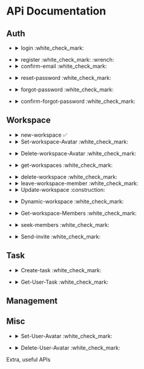 # APi Documentation

## Auth

- <details><summary>login :white_check_mark: </summary>

  Request

  ```json
  {
    "email": "",
    "password": ""
  }
  ```

  Response

  ```json
  // status 200
  {
    "successful": true,
    "type": "ok",
    "message": "User logged in",
    "data": {
      "token": "",
      "firstName": "",
      "secondName": "",
      "user_avatar": "/userAvatars/3.jpeg",
      "registrationDate": "2021-04-27T19:55:38.000Z"
    }
  }
  ```

  ```json
  // status 401 - Invalid password
  {
    "successful": false,
    "type": "password",
    "message": "Invalid Password",
    "data": null
  }
  ```

  ```json
  // status 401 - Email Not Found
  {
    "successful": false,
    "type": "email",
    "message": "Email Not Registerated",
    "data": null
  }
  ```

  ```json
  // status 500 - Sever Side Issue
  {
    "successful": false,
    "type": "server",
    "message": "Some thing went wronge please contact the support team",
    "data": null
  }
  ```

  ```json
  // status 400 - Input Validation Error
  {
    "successful": false,
    "type": "validation",
    "message": "Input Validation Error",
    "data": {
      "type": "",
      "error": ""
    }
  }
  ```

  <details>
  <summary>Input Validation Types & Errors Data :white_check_mark:</summary>

  - ```json
    ...
    "data": {
      "type": "data",
      "error": "not supported type of data"
    }
    ```
  - ```json
    ...
    "data": {
      "type": "email",
      "error": ""
    }
    ```
  - ```json
    ...
    "data": {
      "type": "password",
      "error": ""
    }
    ```

  </details>

</details>

- <details><summary>register :white_check_mark: :wrench:</summary>

  Request

  ```json
  {
    "firstName": "",
    "secondName": "",
    "email": "",
    "password": ""
  }
  ```

  Response

  :wrench: :wrench: :wrench:

  ```json
  // status 200
  {
    "successful": true,
    "type": "ok",
    "message": "User Signed Up But Need Verification",
    "data": null
  }
  ```

  ```json
  // status 409 Email Already Used
  {
    "successful": false,
    "type": "email",
    "message": "Email Already Registered",
    "data": null
  }
  ```

  ````json
  // status 500 - Sever Side Issue
  {
  	"successful": false,
   "type": "server",
  	"message": "Some thing went wronge please contact the support team",
  	"data": null
  }
   ```
  ```json
  // status 400 - Input Validation Error
  {
  	"successful": false,
   "type": "validation",
  	"message": "Input Validation Error",
  	"data": {
         "type": "",
         "error": ""
     }
  }
   ```


  <details>
  <summary>Input Validation Types & Errors Data :white_check_mark:</summary>

  -
   ```json
   ...
   "data": {
     "type": "data",
     "error": "not supported type of data"
   }
   ```
  -
   ```json
   ...
   "data": {
     "type": "firstName",
     "error": ""
   }
   ```

  -
   ```json
   ...
   "data": {
     "type": "secondName",
     "error": ""
   }
   ```

  -
   ```json
   ...
   "data": {
     "type": "email",
     "error": ""
   }
   ```
  -
   ```json
   ...
   "data": {
     "type": "password",
     "error": ""
   }
   ```

  </details>
  </details>

  ````

- <details><summary>confirm-email :white_check_mark:</summary>

  Request `Get`
  URL: "http://192.168.1.2:100/user/register/:verifyToken" <br>
  `ملاحظة هاي الجزئية خاصة فقط للـ باك ايند في الوقت الحلي ` <br>

  Response

  - send token to the user email :white_check_mark:
  - server error :white_check_mark:
  - eamilError :white_check_mark:
  - expiredToken :white_check_mark:
  - verification success :white_check_mark:

</details>

- <details><summary>reset-password :white_check_mark:</summary>

  Request **(Requires Token)**

  ```json
  {
    "old-password": "",
    "new-password": ""
  }
  ```

  Response

  ```json
  // status 200
  {
    "successful": true,
    "type": "ok",
    "message": "Password has been reset",
    "data": null
  }
  ```

  ```json
  // status 401 - Invalid password
  {
    "successful": false,
    "type": "password",
    "message": "Invalid Password",
    "data": null
  }
  ```

  ```json
  // status 400 - Input Validation Error
  {
    "successful": false,
    "type": "validation",
    "message": "Input Validation Error",
    "data": {
      "type": "",
      "error": ""
    }
  }
  ```

  <details>
  <summary>Input Validation Types & Errors Data :white_check_mark:</summary>

  - ```json
    ...
    "data": {
      "type": "oldPassword",
      "error": ""
    }
    ```
  - ```json
    ...
    "data": {
      "type": "newPassword",
      "error": ""
    }
    ```

  </details>

</details>

- <details><summary>forgot-password :white_check_mark:</summary>

  Request `Post` <br>

  `/user/password/forget`

  ```json
  {
    "email": "XXXX@gmail.com"
  }
  ```

  Response

  ```json
  // status 200
  {
    "successful": true,
    "type": "ok",
    "message": "Password reset token has been send to the user email",
    "data": null
  }
  ```

  ```json
  // status 409
  {
    "successful": false,
    "type": "email",
    "message": "Email Not Registered",
    "data": null
  }
  ```

  ```json
  // status 500 - Sever Side Issue
  {
    "successful": false,
    "type": "server",
    "message": "Some thing went wronge please contact the support team",
    "data": null
  }
  ```

  ```json
  // status 400 - Input Validation Error
  {
    "successful": false,
    "type": "validation",
    "message": "Input Validation Error",
    "data": {
      "type": "email",
      "error": ""
    }
  }
  ```

</details>

- <details><summary>confirm-forgot-password :white_check_mark:</summary>
  `ملاحظة هاي الجزئية خاصة فقط للـ باك ايند في الوقت الحلي ` <br>
  Request `Get` , `POST` <br>
  `Get: /user/password/forget/:verifyToken`

  - Expired Token :white_check_mark:
  - Render password form :white_check_mark:

  `Post: /user/password/forget/update`

  - Expired Token :white_check_mark:
  - new , old password validation check :white_check_mark:
  - Server error :white_check_mark:
  - success "Password Updated!" :white_check_mark:

</details>

## Workspace

- <details><summary>new-workspace ✅</summary>

  Request

  ```json
  {
    "workspaceName": "",
    "workspaceDescription": ""
  }
  ```

  Response

  ```json
  // status 200
  {
    "successful": true,
    "type": "ok",
    "message": "New workspace has been created",
    "data": {
      "workspace_id": ""
    }
  }
  ```

  ```json
  // status 500 - Sever Side Issue
  {
    "successful": false,
    "type": "server",
    "message": "Some thing went wronge please contact the support team",
    "data": null
  }
  ```

  ````json
     // status 400 - Input Validation Error
     {
       "successful": false,
       "type": "validation",
       "message": "Input Validation Error",
        "data": {
              "type": "",
              "error": ""
          }
     }
    ```


  <details>
  <summary>Input Validation Types & Errors Data :white_check_mark:</summary>

  -
    ```json
    ...
    "data": {
      "type": "data",
      "error": "not supported type of data"
    }
    ```
  -
    ```json
    ...
    "data": {
      "type": "workspaceName",
      "error": ""
    }
    ```
  -
    ```json
    ...
    "data": {
      "type": "workspaceDescription",
      "error": ""
    }
    ```

  </details>
  </details>

  ````

- <details><summary>Set-workspace-Avatar :white_check_mark:</summary>

  Request `POST`
  `/workspace/avatar/:workspaceId`

  ```json
  "headers": {
      "token": ""
  },
  "body": {
   "workspaceAvatar": "formData object!"
  }
  ```

  Response

  ```json
  // status 200
  {
    "successful": true,
    "type": "ok",
    "message": "User Picture has been stored correctly",
    "data": null
  }
  ```

  ```json
  // status 415 - Image Type Not Supported
  {
    "successful": false,
    "type": "data",
    "message": "Picture Type is not supported use JPEG or PNG only",
    "data": null
  }
  ```

  ```json
  // status 500 - Server Side Issue
  {
    "successful": false,
    "type": "server",
    "message": "Some thing went wronge please contact the support team",
    "data": null
  }
  ```

</detais>

- <details><summary>Delete-workspace-Avatar :white_check_mark:</summary>

  Request `Delete`
  `/workspace/avatar/:workspaceId`

  ```json
  "headers": {
    "token": ""
  }
  ```

  Response

  ```json
  // status 200
  {
    "successful": true,
    "type": "ok",
    "message": "User picture has been removed correctly",
    "data": null
  }
  ```

  ```json
  // status 500 - Server Side Issue
  {
    "successful": false,
    "type": "server",
    "message": "Some thing went wronge please contact the support team",
    "data": null
  }
  ```

</detais>

- <details><summary>get-workspaces :white_check_mark:</summary>

  Request `(GET)`

  Response

  ```json
  // status 200
  {
    "successful": true,
    "type": "ok",
    "message": "Get all user workspaces",
    "data": null
  }
  ```

  ```json
  // status 200
  {
    "successful": true,
    "type": "ok",
    "message": "Get all user workspaces",
    "data": [
        {
            "workspaceId": ,
            "workspaceName": "",
            "workspaceDescription": "",
            "workspaceAvatar": "",
            "role": "",
            "users": [
                {
                    "firstName": "",
                    "secondName": "",
                    "user_avatar": ""
                }
            ]
        }
    ]
  }
  ```

  ```json
  // status 500 - Sever Side Issue
  {
    "successful": false,
    "type": "server",
    "message": "Some thing went wronge please contact the support team",
    "data": null
  }
  ```

</details>

- <details><summary>delete-workspace :white_check_mark:</summary>

  Request `(DELETE)`

  Response

  ```json
  // status 200
  {
    "successful": true,
    "type": "ok",
    "message": "Workspace has been wiped",
    "data": null
  }
  ```

  ```json
  // status 409 - server or user error
  {
    "successful": false,
    "type": "conflict",
    "message": "Can't Deleting the workspace please contact the support team",
    "data": null
  }
  ```

  ```json
  // status 500 - Sever Side Issue
  {
    "successful": false,
    "type": "server",
    "message": "Some thing went wronge please contact the support team",
    "data": null
  }
  ```

  </details>

- <details><summary>leave-workspace-member :white_check_mark:</summary>

  Request `(DELETE)`

  Response

  ```json
  // status 200
  {
    "successful": true,
    "type": "ok",
    "message": "user has been wiped from workspace",
    "data": null
  }
  ```

  ```json
  // status 409 - server or user error
  {
    "successful": false,
    "type": "conflict",
    "message": "Can't leaving the workspace please contact the workspace owner",
    "data": null
  }
  ```

  ```json
  // status 500 - Sever Side Issue
  {
    "successful": false,
    "type": "server",
    "message": "Some thing went wronge please contact the support team",
    "data": null
  }
  ```

  </details>

- <details><summary>Update-workspace :construction:</summary>

  Request

  ```json
  {
     "workspaceId": ,
    "updateWorkspaceName": "",
    "updateWorkspaceDescription": ""
  }
  ```

  Response

  ```json
  // status 200
  {
    "successful": true,
    "type": "ok",
    "message": "user has been wiped from workspace",
    "data": null
  }
  ```

  ```json
  // status 409 - server or user error
  {
    "successful": false,
    "type": "conflict",
    "message": "Can't updating the workspace please contact the support team",
    "data": null
  }
  ```

  ```json
  // status 500 - Sever Side Issue
  {
    "successful": false,
    "type": "server",
    "message": "Some thing went wronge please contact the support team",
    "data": null
  }
  ```

  ```json
  // status 400 - Input Validation Error
  {
    "successful": false,
    "type": "validation",
    "message": "Input Validation Error",
    "data": {
      "type": "",
      "error": ""
    }
  }
  ```

   <details>
  <summary>Input Validation Types & Errors Data :white_check_mark:</summary>

  - ```json
    ...
    "data": {
      "type": "updateWorkspaceName",
      "error": ""
    }
    ```
  - ```json
    ...
    "data": {
      "type": "updateWorkspaceDescription",
      "error": ""
    }
    ```

  </details>

</details>

- <details><summary>Dynamic-workspace :white_check_mark: </summary>

  Request `Get`
  `URL: "workspace/:id"`

  Response

  ```json
  // status 200
  {
    "successful": true,
    "type": "ok",
    "message": "Workspace is exists",
    "data": {
      "workspaceName": "",
      "users": [
        {
          "role": "employer",
          "userId": 2,
          "firstName": "ali",
          "secondName": "ali",
          "user_avatar": "/userAvatars/2.jpeg"
        },
        {
          "role": "employee",
          "userId": 3,
          "firstName": "thotho",
          "secondName": "ali",
          "user_avatar": null
        }
      ]
    }
  }
  ```

  ```json
  // status 200
  {
    "successful": true,
    "type": "ok",
    "message": "is not exists",
    "data": null
  }
  ```

  ```json
  // status 500 - Sever Side Issue
  {
    "successful": false,
    "type": "server",
    "message": "Some thing went wronge please contact the support team",
    "data": null
  }
  ```

</details>

- <details><summary>Get-workspace-Members :white_check_mark:</summary>

  Request `Get`
  `URL: "workspace/members/:id"`

  Response

  ```json
  // status 200
  {
    "successful": true,
    "type": "ok",
    "message": "Workspace members have been found",
    "data":  [
        {
            "userId": ,
            "firstName": "",
            "secondName": "",
            "user_avatar": "",
            "role": ""
        }
    ]
  }
  ```

  ```json
  // status 500 - Sever Side Issue
  {
    "successful": false,
    "type": "server",
    "message": "Some thing went wronge please contact the support team",
    "data": null
  }
  ```

</details>

- <details><summary>seek-members :white_check_mark:</summary>

  Request `Get`
  `URL: "workspace/members/seek/:id/:keyword"`
  `Token in Header!`
  Response

  ```json
  // status 200
  {
    "successful": true,
    "type": "ok",
    "message": "Some members are found",
    "data":  [
        {
            "userId": ,
            "firstName": "",
            "secondName": "",
            "user_avatar": "",
            "isJoined": 1 or 0 (TRUE or FALSE)
        }
    ]
  }
  ```

  ```json
  // status 200
  {
    "successful": true,
    "type": "ok",
    "message": "Memeber is not exist",
    "data": null
  }
  ```

  ```json
  // status 500 - Sever Side Issue
  {
    "successful": false,
    "type": "server",
    "message": "Some thing went wronge please contact the support team",
    "data": null
  }
  ```

</details>

- <details><summary>Send-invite :white_check_mark: </summary>

  Request `Post`
  `URL: "workspace/invite"`
  `ملاحظة لاتقم بارسل الدعوة الى نفس اليوزر اكثر من مرة `

  ```json
    "header": {
      "token": ""
    },
    "body":{
      "workspaceId": "",
      "employeeId": ""
    }
  ```

  Response

  ```json
  // status 200
  {
    "successful": true,
    "type": "ok",
    "message": "New employee has been added",
    "data": [
      {
        "addedUserId": 2
      }
    ]
  }
  ```

  ```json
  // status 500 - Sever Side Issue
  {
    "successful": false,
    "type": "server",
    "message": "Some thing went wronge please contact the support team",
    "data": null
  }
  ```

</details>

## Task

- <details><summary>Create-task :white_check_mark:</summary>

  Request `Post`
  `URL: "workspace/new/task"`

  ```json
    "header": {
      "token": ""
    },
    "body":{
      "workspace_id": ,
      "taskTitle": "",
      "taskContent": "",
      "priority": "",
      "assignedMembers": [
        {"userId": 1} , {"userId": 2}
      ]
    }
  ```

  Response

  ```json
  // status 200
  {
    "successful": true,
    "type": "ok",
    "message": "New task has been created",
    "data": null
  }
  ```

  ```json
  // status 500 - Sever Side Issue
  {
    "successful": false,
    "type": "server",
    "message": "Some thing went wronge please contact the support team",
    "data": null
  }
  ```

</details>

- <details><summary>Get-User-Task :white_check_mark:</summary>

  Request `Get`
  `URL: "/workspace/tasks/:id/:role"`
  :exclamation: `role = employer or employee` :exclamation:

  ```json
    "header": {
      "token": ""
    }
  ```

  Response

  ```json
  // status 200
  {
    "successful": true,
    "type": "ok",
    "message": "All related tasks have been found",
    "data": {
      "WAITING": [
        {
          "title": "Task 4",
          "taskId": 14,
          "content": "Welcome",
          "prority": "NORMAL",
          "taskMembers": [
                    {
                        "user_id": 3,
                        "firstName": "thotho",
                        "secondName": "ali",
                        "user_avatar": "/userAvatars/3.jpeg"
                    }
                ],
          "taskCreationDate": "2021-04-30 10:57:08.000000"
        }
      ],
      "IN_PROGRESS": [...],
      "STUCK": [...],
      "DONE": [...]
    }
  }
  ```

  ```json
  // status 500 - Sever Side Issue
  {
    "successful": false,
    "type": "server",
    "message": "Some thing went wronge please contact the support team",
    "data": null
  }
  ```

</details>

## Management

## Misc

- <details><summary>Set-User-Avatar :white_check_mark:</summary>

  Request `POST`

  ```json
  "headers": {
      "token": ""
  },
  "body": {
   "userAvatar": "formData object!"
  }
  ```

  Response

  ```json
  // status 200
  {
    "successful": true,
    "type": "ok",
    "message": "User Picture has been stored correctly",
    "data": null
  }
  ```

  ```json
  // status 415 - Image Type Not Supported
  {
    "successful": false,
    "type": "data",
    "message": "Image Type is not supported use JPEG or PNG only",
    "data": null
  }
  ```

  ```json
  // status 500 - Server Side Issue
  {
    "successful": false,
    "type": "server",
    "message": "Some thing went wronge please contact the support team",
    "data": null
  }
  ```

</detais>

- <details><summary>Delete-User-Avatar :white_check_mark:</summary>

  Request `Delete`

  ```json
  "headers": {
    "token": ""
  }
  ```

  Response

  ```json
  // status 200
  {
    "successful": true,
    "type": "ok",
    "message": "User picture has been removed correctly",
    "data": null
  }
  ```

  ```json
  // status 500 - Server Side Issue
  {
    "successful": false,
    "type": "server",
    "message": "Some thing went wronge please contact the support team",
    "data": null
  }
  ```

</detais>

Extra, useful APIs
